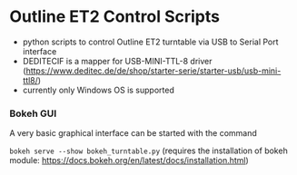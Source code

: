 # Outline ET2 Control Scripts

* python scripts to control Outline ET2 turntable via USB to Serial Port interface
* DEDITECIF is a mapper for USB-MINI-TTL-8 driver (https://www.deditec.de/de/shop/starter-serie/starter-usb/usb-mini-ttl8/)
* currently only Windows OS is supported



### Bokeh GUI

A very basic graphical interface can be started with the command

`bokeh serve --show bokeh_turntable.py` (requires the installation of bokeh module: https://docs.bokeh.org/en/latest/docs/installation.html) 

